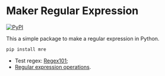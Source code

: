 # Maker Regular Expression
<a href="https://pypi.org/project/mre/">
  <img alt="PyPI" src="https://img.shields.io/pypi/v/mre.svg">
</a>

This a simple package to make a regular expression in Python.

```bash
pip install mre
```

- Test regex: [Regex101](https://regex101.com/);
- [Regular expression operations](https://docs.python.org/3/library/re.html).
